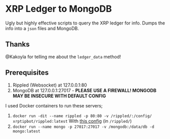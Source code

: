 # XRP Ledger to MongoDB

Ugly but highly effective scripts to query the XRP ledger for info. Dumps the info into a `json` files and MongoDB.

## Thanks

@Kakoyla for telling me about the `ledger_data` method! 

## Prerequisites

1. Rippled (Websocket) at 127.0.0.1:80
2. MongoDB at 127.0.0.1:27017 - **PLEASE USE A FIREWALL! MONGODB MAY BE INSECURE WITH DEFAULT CONFIG**

I used Docker containers to run these servers;

1. `docker run -dit --name rippled -p 80:80 -v /rippled/:/config/ xrptipbot/rippled:latest`
With [this config](https://github.com/WietseWind/docker-rippled/tree/master/config) (in `/rippled/`)
2. `docker run --name mongo -p 27017:27017 -v /mongodb:/data/db -d mongo:latest`
